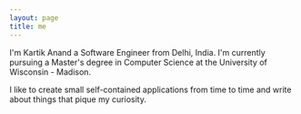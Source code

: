 ```yaml
---
layout: page
title: me
---
```


I'm Kartik Anand a Software Engineer from Delhi, India. I'm currently pursuing a Master's degree in Computer Science at the University of Wisconsin - Madison. 

I like to create small self-contained applications from time to time and write about things that pique my curiosity.

